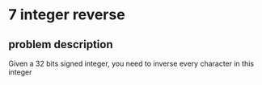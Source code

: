 # 7 integer reverse

## problem description

Given a 32 bits signed integer, you need to inverse every character in this integer 